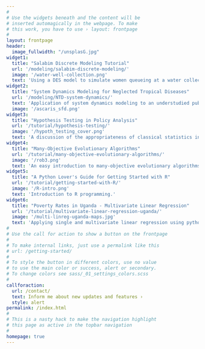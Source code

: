 ```yaml
---
#
# Use the widgets beneath and the content will be
# inserted automagically in the webpage. To make
# this work, you have to use › layout: frontpage
#
layout: frontpage
header:
  image_fullwidth: "/unsplasG.jpg"
widget1:
  title: "Salabim Discrete Modeling Tutorial"
  url: '/modeling/salabim-discrete-modeling/'
  image: '/water-well-collection.png'
  text: 'Using a DES model to simulate women queueing at a water collection point.'
widget2:
  title: "System Dynamics Modeling for Neglected Tropical Diseases"
  url: '/modeling/NTD-system-dynamics/'
  text: 'Application of system dynamics modeling to an understudied public health problem.'
  image: '/ascaris_sfd.png'
widget3:
  title: "Hypothesis Testing in Policy Analysis"
  url: '/tutorial/hypothesis-testing/'
  image: '/hypoth_testing_cover.png'
  text: 'A discussion of the appropriateness of classical statistics including hypothesis testing in complex policy analysis problems.'
widget4:
  title: "Many-Objective Evolutionary Algorithms"
  url: '/tutorial/many-objective-evolutionary-algorithms/'
  image: '/rob3.png'
  text: 'An easy introduction to many-objective evolutionary algorithms and what they mean for policy analysis.'
widget5:
  title: "A Python Lover's Guide for Getting Started with R"
  url: '/tutorial/getting-started-with-R/'
  image: '/R-intro.png'
  text: 'Introduction to R programming.'
widget6:
  title: "Poverty Rates in Uganda - Multivariate Linear Regression"
  url: '/tutorial/multivariate-linear-regression-uganda/'
  image: '/multi-linreg-uganda-maps.jpg'
  text: 'Applying single and multivariate linear regression using python to a global policy problem.'
#
# Use the call for action to show a button on the frontpage
#
# To make internal links, just use a permalink like this
# url: /getting-started/
#
# To style the button in different colors, use no value
# to use the main color or success, alert or secondary.
# To change colors see sass/_01_settings_colors.scss
#
callforaction:
  url: /contact/
  text: Inform me about new updates and features ›
  style: alert
permalink: /index.html
#
# This is a nasty hack to make the navigation highlight
# this page as active in the topbar navigation
#
homepage: true
---
```


<!-- ![exploratory versus predictive modeling]({{site.baseurl}}/images/unsplashC2.jpg)
 -->
<!-- Exploratory Modeling Tips -->

